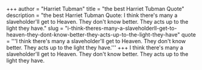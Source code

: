 +++
author = "Harriet Tubman"
title = "the best Harriet Tubman Quote"
description = "the best Harriet Tubman Quote: I think there's many a slaveholder'll get to Heaven. They don't know better. They acts up to the light they have."
slug = "i-think-theres-many-a-slaveholderll-get-to-heaven-they-dont-know-better-they-acts-up-to-the-light-they-have"
quote = '''I think there's many a slaveholder'll get to Heaven. They don't know better. They acts up to the light they have.'''
+++
I think there's many a slaveholder'll get to Heaven. They don't know better. They acts up to the light they have.
